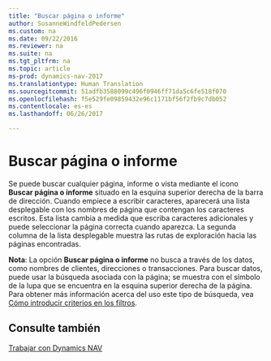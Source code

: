 ```yaml
---
title: "Buscar página o informe"
author: SusanneWindfeldPedersen
ms.custom: na
ms.date: 09/22/2016
ms.reviewer: na
ms.suite: na
ms.tgt_pltfrm: na
ms.topic: article
ms-prod: dynamics-nav-2017
ms.translationtype: Human Translation
ms.sourcegitcommit: 51adfb3588099c496f0946ff71da5c6fe518f070
ms.openlocfilehash: f5e529fe09859432e96c1171bf56f2fb9c7db052
ms.contentlocale: es-es
ms.lasthandoff: 06/26/2017

---
```


# <a name="using-search-for-page-or-report"></a>Buscar página o informe
Se puede buscar cualquier página, informe o vista mediante el icono **Buscar página o informe** situado en la esquina superior derecha de la barra de dirección.
Cuando empiece a escribir caracteres, aparecerá una lista desplegable con los nombres de página que contengan los caracteres escritos. Esta lista cambia a medida que escriba caracteres adicionales y puede seleccionar la página correcta cuando aparezca. La segunda columna de la lista desplegable muestra las rutas de exploración hacia las páginas encontradas.

**Nota**: La opción **Buscar página o informe** no busca a través de los datos, como nombres de clientes, direcciones o transacciones. Para buscar datos, puede usar la búsqueda asociada con la página; se muestra con el símbolo de la lupa que se encuentra en la esquina superior derecha de la página. Para obtener más información acerca del uso este tipo de búsqueda, vea [Cómo introducir criterios en los filtros](ui-enter-criteria-filters.md).

## <a name="see-also"></a>Consulte también
[Trabajar con Dynamics NAV](ui-work-product.md)

